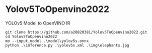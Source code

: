 # Yolov5ToOpenvino2022
YOLOv5 Model to OpenVINO IR
```
git clone https://github.com/a20820381/Yolov5ToOpenvino2022.git
cd Yolov5ToOpenvino2022
mo --input_model .\model\yolov5s.onnx
python .\inference.py .\yolov5s.xml .\img\elephants.jpg
```
